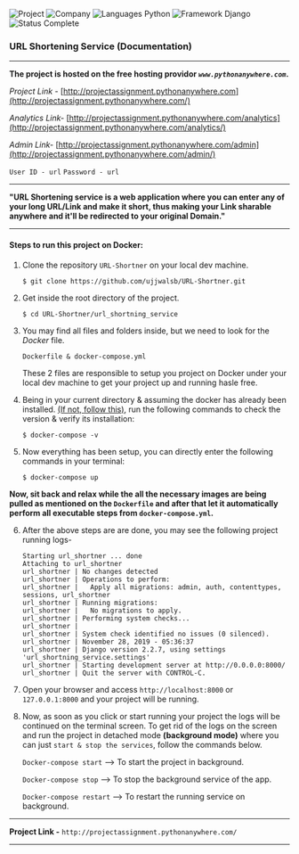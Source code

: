 ![Project](https://img.shields.io/badge/Project-URL%20Shortening%20Services-brightgreen.svg)
![Company](https://img.shields.io/badge/Company-InstaCAR-green.svg)
![Languages Python](https://img.shields.io/badge/Languages-Python,%20JavaScript,%20HTML,%20CSS-blue.svg)
![Framework Django](https://img.shields.io/badge/Framework-Django-yellow.svg)
![Status Complete](https://img.shields.io/badge/Status-Complete-orange.svg)

### URL Shortening Service (Documentation)

----------------

**The project is hosted on the free hosting providor *`www.pythonanywhere.com`*.**

*Project Link -* [http://projectassignment.pythonanywhere.com](http://projectassignment.pythonanywhere.com/)

*Analytics Link-* [http://projectassignment.pythonanywhere.com/analytics](http://projectassignment.pythonanywhere.com/analytics/)

*Admin Link-* [http://projectassignment.pythonanywhere.com/admin](http://projectassignment.pythonanywhere.com/admin/)

`User ID - url`
`Password - url`

----------------

**"URL Shortening service is a web application where you can enter any of your long URL/Link and make it short, thus making your Link sharable anywhere and it'll be redirected to your original Domain."**

----------------

#### Steps to run this project on Docker:


1. Clone the repository `URL-Shortner` on your local dev machine.

	```$ git clone https://github.com/ujjwalsb/URL-Shortner.git```
    
2. Get inside the root directory of the project.

	```$ cd URL-Shortner/url_shortning_service```

3.  You may find all files and folders inside, but we need to look for the *Docker* file.

	`Dockerfile & docker-compose.yml`

	These 2 files are responsible to setup you project on Docker under your local dev
    machine to get your project up and running hasle free.
    
4. Being in your current directory & assuming the docker has already been installed. [(If not, follow this)](https://docs.docker.com/v17.09/engine/installation/#time-based-release-schedule), run the following commands to check the version & verify its installation:

	```$ docker-compose -v```
    
5. Now everything has been setup, you can directly enter the following commands in your terminal:

	```$ docker-compose up```

**Now, sit back and relax while the all the necessary images are being pulled as mentioned on the `Dockerfile` and after that let it automatically perform all executable steps from `docker-compose.yml`.**

6. After the above steps are are done, you may see the following project running logs-

	```
    Starting url_shortner ... done
    Attaching to url_shortner
    url_shortner | No changes detected
	url_shortner | Operations to perform:
	url_shortner |   Apply all migrations: admin, auth, contenttypes, sessions, url_shortner
	url_shortner | Running migrations:
	url_shortner |   No migrations to apply.
	url_shortner | Performing system checks...
	url_shortner | 
	url_shortner | System check identified no issues (0 silenced).
	url_shortner | November 28, 2019 - 05:36:37
	url_shortner | Django version 2.2.7, using settings 'url_shortning_service.settings'
	url_shortner | Starting development server at http://0.0.0.0:8000/
	url_shortner | Quit the server with CONTROL-C. 
    ```
    
7. Open your browser and access `http://localhost:8000` or `127.0.0.1:8000` and your project will be running.

8. Now, as soon as you click or start running your project the logs will be continued on the terminal screen.
To get rid of the logs on the screen and run the project in detached mode **(background mode)** where you can just `start & stop the services`, follow the commands below.

	`Docker-compose start` --> To start the project in background.
    
    `Docker-compose stop` --> To stop the background service of the app.
    
    `Docker-compose restart` --> To restart the running service on background.
    
    
----------------

**Project Link -** ```http://projectassignment.pythonanywhere.com/```

---------------

